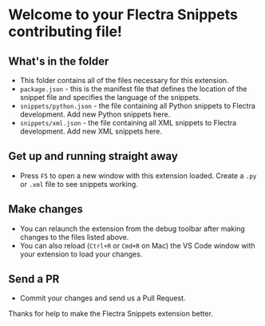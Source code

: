 # Welcome to your Flectra Snippets contributing file!

## What's in the folder
* This folder contains all of the files necessary for this extension.
* `package.json` - this is the manifest file that defines the location of the snippet file
and specifies the language of the snippets.
* `snippets/python.json` - the file containing all Python snippets to Flectra development. Add new Python snippets here.
* `snippets/xml.json` - the file containing all XML snippets to Flectra development. Add new XML snippets here.

## Get up and running straight away
* Press `F5` to open a new window with this extension loaded. Create a `.py` or `.xml` file to see snippets working.

## Make changes
* You can relaunch the extension from the debug toolbar after making changes to the files listed above.
* You can also reload (`Ctrl+R` or `Cmd+R` on Mac) the VS Code window with your extension to load your changes.

## Send a PR
* Commit your changes and send us a Pull Request. 

Thanks for help to make the Flectra Snippets extension better.


